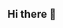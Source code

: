 ## Hi there 👋

<!--
**Yael-Hasson/Yael-Hasson** is a ✨ _special_ ✨ repository because its `README.md` (this file) appears on your GitHub profile.

Dynamic and results-oriented BI Engineer with extensive experience in data analysis, business insights, and leveraging cutting-edge tools to drive decision-making. Proven ability to design scalable ETL pipelines, build impactful dashboards, and deliver actionable insights that optimize business performance. Skilled in collaborating across teams to address complex business challenges and enhance customer experiences through innovative, data-driven frameworks. Excels at empowering stakeholders with tailored analytics and clear communication, driving informed decision-making at all organizational levels.

#### Where to find me:
 - [Linked In](https://www.linkedin.com/in/yael-hasson-tapiero/)
